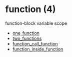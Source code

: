# function (4)
function-block variable scope 

+ [one_function](one_function.py)
+ [two_functions](two_functions.py)
+ [function_call_function](function_call_function.py)
+ [function_inside_function](function_inside_function.py)
